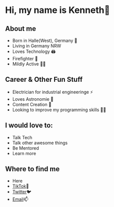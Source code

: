 # Hi, my name is Kenneth👋

## About me
  * Born in Halle(West), Germany 🏴󠁧󠁢󠁳󠁣󠁴󠁿
  * Living in Germany NRW
  * Loves Technology 🖨
  * Firefighter 🚒
  * Mildly Active 🏃‍♂


## Career & Other Fun Stuff 
  * Electrician for industrial engineeringe ⚡
  * Loves Astronomie 🌌
  * Content Creation 🧠
  * Looking to improve my programming skills 👨‍🏫

## I would love to:
  * Talk Tech
  * Talk other awesome things
  * Be Mentored
  * Learn more

## Where to find me
 * Here
 * [TikTok](https://www.https://www.tiktok.com/@obind)🎵
 * [Twitter](https://www.twitter.com/obind_)🐦
 * [Email](kennethballen251@gmai.com)📫

<!--
**obind/obind** is a ✨ _special_ ✨ repository because its `README.md` (this file) appears on your GitHub profile.

Here are some ideas to get you started:

- 🔭 I’m currently working on ...
- 🌱 I’m currently learning ...
- 👯 I’m looking to collaborate on ...
- 🤔 I’m looking for help with ...
- 💬 Ask me about ...
- 📫 How to reach me: ...
- 😄 Pronouns: ...
- ⚡ Fun fact: ...
-->

